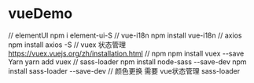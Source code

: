 # vueDemo
// elementUI   npm i element-ui-S // vue-i18n    npm install vue-i18n // axios       npm  install axios -S // vuex 状态管理 https://vuex.vuejs.org/zh/installation.html //   npm   npm install vuex --save  Yarn   yarn add vuex // sass-loader npm install node-sass --save-dev npm install sass-loader --save-dev   // 颜色更换  需要 vue状态管理   sass-loader
